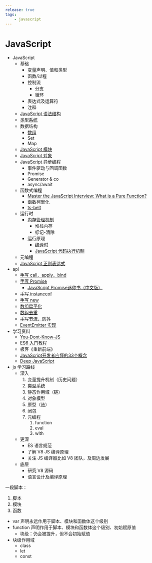 ```yaml
---
release: true
tags:
	- javascript
---
```


# JavaScript

- JavaScript
  - 基础
    - 变量声明、值和类型
    - 函数/过程
    - 控制流
      - 分支
      - 循环
    - 表达式及运算符
    - 注释
  - [JavaScript 语法结构](./JavaScript%20语法结构.md)
  - [类型系统](./JavaScript%20类型系统.md)
  - 数据结构
    - [数组](./JavaScript%20数组%20API%20总结.md)
    - Set
    - Map
  - [JavaScript 模块](./JavaScript%20模块.md)
  - [JavaScript 对象](./JavaScript%20对象.md)
  - [JavaScript 异步编程](./JavaScript%20异步编程.md)
    - 事件驱动与回调函数
    - Promise
    - Generator & co
    - async/await
  - 函数式编程
    - [Master the JavaScript Interview: What is a Pure Function?](https://medium.com/javascript-scene/master-the-javascript-interview-what-is-a-pure-function-d1c076bec976#.kt48h2bfa)
    - 函数柯里化
    - [ts-belt](https://github.com/mobily/ts-belt)
  - 运行时
    - [内存管理机制](./JavaScript%20内存管理机制.md)
      - 堆栈内存
      - 标记-清除
    - 运行原理
      - [编译时](./JavaScript%20代码执行过程（编译时）.md)
      - [JavaScript 代码执行机制](./JavaScript%20代码执行机制.md)
  - 元编程
  - [JavaScript 正则表达式](./JavaScript%20正则表达式.md)
- api
  - [手写 call、apply、bind](https://github.com/laoergege/laoergege-blog/issues/79)
  - [手写 Promise](https://github.com/laoergege/laoergege-blog/issues/81)
    - [JavaScript Promise迷你书（中文版）](http://liubin.org/promises-book/#introduction)
  - [手写 instanceof](https://github.com/laoergege/laoergege-blog/issues/74)
  - [手写 new](https://github.com/laoergege/laoergege-blog/issues/78)
  - [数组扁平化](https://github.com/laoergege/laoergege-blog/issues/64)
  - [数组去重](https://github.com/laoergege/laoergege-blog/issues/63)
  - [手写节流、防抖](https://github.com/laoergege/laoergege-blog/issues/83)
  - [EventEmitter 实现](https://github.com/laoergege/laoergege-blog/issues/84)
- 学习资料
  - [You-Dont-Know-JS](https://github.com/getify/You-Dont-Know-JS)
  - [ES6 入门教程](https://es6.ruanyifeng.com/)
  - 极客《重新前端》
  - [JavaScript开发者应懂的33个概念](https://github.com/stephentian/33-js-concepts)
  - [Deep JavaScript](https://exploringjs.com/deep-js/toc.html)
- js 学习路线
  - 深入
    1. 变量提升机制（历史问题）
    2. 类型系统
    3. 静态作用域（链）
    4. 对象模型
    5. 原型（链）
    6. 闭包
    7. 元编程
       1. function
       2. eval
       3. with
  - 更深
    - ES 语言规范
    - 了解 V8 JS 编译原理
    - 关注 JS 编译器比如 V8 团队，及周边发展
  - 底层
    - 研究 V8 源码
    - 语言设计及编译原理





一段脚本：
1. 脚本
2. 模块
3. 函数




- var 声明永远作用于脚本、模块和函数体这个级别
- function 声明作用于脚本、模块和函数体这个级别、初始赋原值
  - 块级：仍会被提升，但不会初始赋值
- 块级作用域
  - class
  - let
  - const